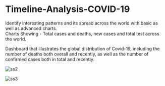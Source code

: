 # Timeline-Analysis-COVID-19

Identify interesting patterns and its spread across the world with basic as well as advanced charts.<br>
Charts Showing  - Total cases and deaths, new cases and total test across the world.

Dashboard that illustrates the global distribution of Covid-19, including the number of deaths both overall and recently, as well as the number of confirmed cases both in total and recently.

![ss2](https://user-images.githubusercontent.com/75730717/213469142-00864dec-184e-423a-b68d-aeae2b872d5a.png)

![ss3](https://user-images.githubusercontent.com/75730717/213469154-cc20e9dd-f16c-4b75-a01a-5b8f1419c0e7.png)

